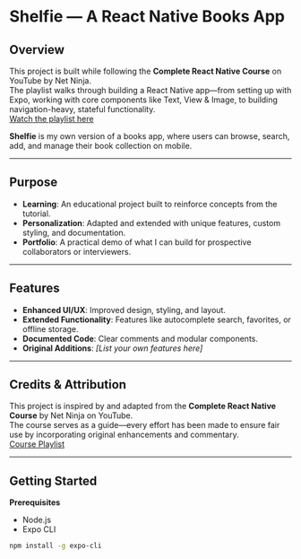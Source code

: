 # Shelfie — A React Native Books App

## Overview

This project is built while following the **Complete React Native Course** on YouTube by Net Ninja.  
The playlist walks through building a React Native app—from setting up with Expo, working with core components like Text, View & Image, to building navigation-heavy, stateful functionality.  
[Watch the playlist here](https://www.youtube.com/playlist?list=PL4cUxeGkcC9hNTz3sxqGTfxAwU-DIHJd2)

**Shelfie** is my own version of a books app, where users can browse, search, add, and manage their book collection on mobile.

---

## Purpose

- **Learning**: An educational project built to reinforce concepts from the tutorial.
- **Personalization**: Adapted and extended with unique features, custom styling, and documentation.
- **Portfolio**: A practical demo of what I can build for prospective collaborators or interviewers.

---

## Features

- **Enhanced UI/UX**: Improved design, styling, and layout.
- **Extended Functionality**: Features like autocomplete search, favorites, or offline storage.
- **Documented Code**: Clear comments and modular components.
- **Original Additions**: _[List your own features here]_

---

## Credits & Attribution

This project is inspired by and adapted from the **Complete React Native Course** by Net Ninja on YouTube.  
The course serves as a guide—every effort has been made to ensure fair use by incorporating original enhancements and commentary.  
[Course Playlist](https://www.youtube.com/playlist?list=PL4cUxeGkcC9hNTz3sxqGTfxAwU-DIHJd2)

---

## Getting Started

**Prerequisites**

- Node.js
- Expo CLI

```bash
npm install -g expo-cli

```
